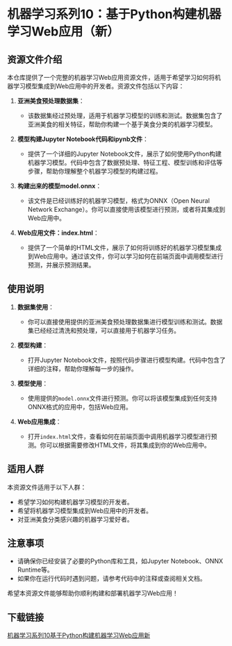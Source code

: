 # 机器学习系列10：基于Python构建机器学习Web应用（新）

## 资源文件介绍

本仓库提供了一个完整的机器学习Web应用资源文件，适用于希望学习如何将机器学习模型集成到Web应用中的开发者。资源文件包括以下内容：

1. **亚洲美食预处理数据集**：
   - 该数据集经过预处理，适用于机器学习模型的训练和测试。数据集包含了亚洲美食的相关特征，帮助你构建一个基于美食分类的机器学习模型。

2. **模型构建Jupyter Notebook代码和ipynb文件**：
   - 提供了一个详细的Jupyter Notebook文件，展示了如何使用Python构建机器学习模型。代码中包含了数据预处理、特征工程、模型训练和评估等步骤，帮助你理解整个机器学习模型的构建过程。

3. **构建出来的模型model.onnx**：
   - 该文件是已经训练好的机器学习模型，格式为ONNX（Open Neural Network Exchange）。你可以直接使用该模型进行预测，或者将其集成到Web应用中。

4. **Web应用文件：index.html**：
   - 提供了一个简单的HTML文件，展示了如何将训练好的机器学习模型集成到Web应用中。通过该文件，你可以学习如何在前端页面中调用模型进行预测，并展示预测结果。

## 使用说明

1. **数据集使用**：
   - 你可以直接使用提供的亚洲美食预处理数据集进行模型训练和测试。数据集已经经过清洗和预处理，可以直接用于机器学习任务。

2. **模型构建**：
   - 打开Jupyter Notebook文件，按照代码步骤进行模型构建。代码中包含了详细的注释，帮助你理解每一步的操作。

3. **模型使用**：
   - 使用提供的`model.onnx`文件进行预测。你可以将该模型集成到任何支持ONNX格式的应用中，包括Web应用。

4. **Web应用集成**：
   - 打开`index.html`文件，查看如何在前端页面中调用机器学习模型进行预测。你可以根据需要修改HTML文件，将其集成到你的Web应用中。

## 适用人群

本资源文件适用于以下人群：

- 希望学习如何构建机器学习模型的开发者。
- 希望将机器学习模型集成到Web应用中的开发者。
- 对亚洲美食分类感兴趣的机器学习爱好者。

## 注意事项

- 请确保你已经安装了必要的Python库和工具，如Jupyter Notebook、ONNX Runtime等。
- 如果你在运行代码时遇到问题，请参考代码中的注释或查阅相关文档。

希望本资源文件能够帮助你顺利构建和部署机器学习Web应用！

## 下载链接

[机器学习系列10基于Python构建机器学习Web应用新](https://pan.quark.cn/s/3328426e3ce1)
